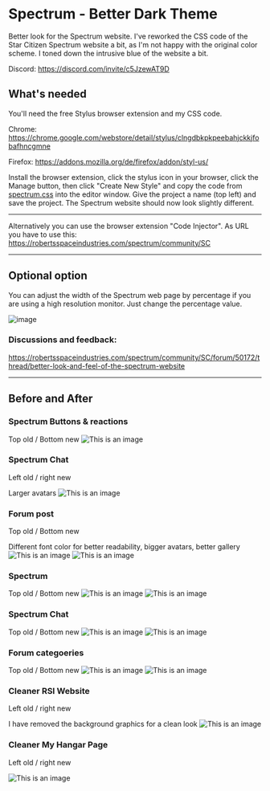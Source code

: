 # Spectrum - Better Dark Theme
Better look for the Spectrum website. I've reworked the CSS code of the Star Citizen Spectrum website a bit, as I'm not happy with the original color scheme. I toned down the intrusive blue of the website a bit.

Discord: https://discord.com/invite/c5JzewAT9D


## What's needed

You'll need the free Stylus browser extension and my CSS code.

Chrome: https://chrome.google.com/webstore/detail/stylus/clngdbkpkpeebahjckkjfobafhncgmne

Firefox: https://addons.mozilla.org/de/firefox/addon/styl-us/

Install the browser extension, click the stylus icon in your browser, click the Manage button, then click "Create New Style" and copy the code from [spectrum.css](spectrum.css) into the editor window. Give the project a name (top left) and save the project. The Spectrum website should now look slightly different.

---
Alternatively you can use the browser extension "Code Injector". As URL you have to use this: https://robertsspaceindustries.com/spectrum/community/SC

---
## Optional option
You can adjust the width of the Spectrum web page by percentage if you are using a high resolution monitor. Just change the percentage value.

![image](https://user-images.githubusercontent.com/3922642/157431068-64c06623-f026-481a-89cc-793f33dfe6d4.png)

### Discussions and feedback:
https://robertsspaceindustries.com/spectrum/community/SC/forum/50172/thread/better-look-and-feel-of-the-spectrum-website

---

## Before and After

### Spectrum Buttons & reactions
Top old / Bottom new
![This is an image](https://i.imgur.com/4JKLtch.png)

### Spectrum Chat
Left old / right new

Larger avatars
![This is an image](https://i.imgur.com/0a2OJAx.png)

### Forum post
Top old / Bottom new

Different font color for better readability, bigger avatars, better gallery 
![This is an image](https://i.imgur.com/dXrzO3Q.png)
![This is an image](https://i.imgur.com/ygDeJMP.png)

### Spectrum
Top old / Bottom new
![This is an image](https://i.imgur.com/BKB460I.png)
![This is an image](https://i.imgur.com/Ay3Jn0K.png)

### Spectrum Chat
Top old / Bottom new
![This is an image](https://i.imgur.com/X8Gn5ua.png)
![This is an image](https://i.imgur.com/VQeGlZJ.png)

### Forum categoeries
Top old / Bottom new
![This is an image](https://i.imgur.com/OUl7IPx.png)
![This is an image](https://i.imgur.com/p7mAZmI.png)

### Cleaner RSI Website
Left old / right new

I have removed the background graphics for a clean look
![This is an image](https://i.imgur.com/rFzXKEG.jpg)

### Cleaner My Hangar Page
Left old / right new

![This is an image](https://i.imgur.com/K3i10m8.jpg)
